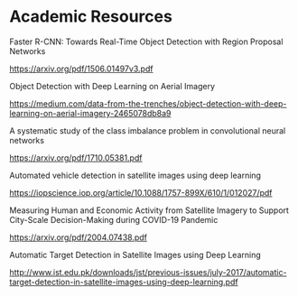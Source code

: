 # Academic Resources


Faster R-CNN: Towards Real-Time Object Detection with Region Proposal Networks

https://arxiv.org/pdf/1506.01497v3.pdf


Object Detection with Deep Learning on Aerial Imagery

https://medium.com/data-from-the-trenches/object-detection-with-deep-learning-on-aerial-imagery-2465078db8a9


A systematic study of the class imbalance problem in convolutional neural networks

https://arxiv.org/pdf/1710.05381.pdf


Automated vehicle detection in satellite images using deep learning

https://iopscience.iop.org/article/10.1088/1757-899X/610/1/012027/pdf


Measuring Human and Economic Activity from Satellite Imagery to Support City-Scale Decision-Making during COVID-19 Pandemic

https://arxiv.org/pdf/2004.07438.pdf


Automatic Target Detection in Satellite Images using Deep Learning

http://www.ist.edu.pk/downloads/jst/previous-issues/july-2017/automatic-target-detection-in-satellite-images-using-deep-learning.pdf
